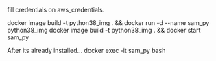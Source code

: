 fill credentials on aws_credentials.


docker image build -t python38_img . && docker run -d --name sam_py python38_img
docker image build -t python38_img . && docker start sam_py

After its already installed...
docker exec -it sam_py bash